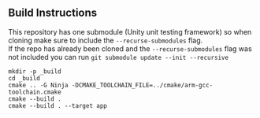 ## Build Instructions
This repository has one submodule (Unity unit testing framework) so when cloning make sure to include the `--recurse-submodules` flag.  
If the repo has already been cloned and the `--recurse-submodules` flag was not included you can run `git submodule update --init --recursive`  


```
mkdir -p _build
cd _build
cmake .. -G Ninja -DCMAKE_TOOLCHAIN_FILE=../cmake/arm-gcc-toolchain.cmake
cmake --build .
cmake --build . --target app
```
